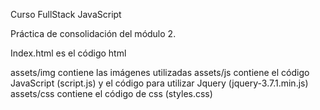 Curso FullStack JavaScript

Práctica de consolidación del módulo 2.

Index.html es el código html

assets/img contiene las imágenes utilizadas
assets/js contiene el código JavaScript (script.js) y el código para utilizar Jquery (jquery-3.7.1.min.js)
assets/css contiene el código de css (styles.css)
